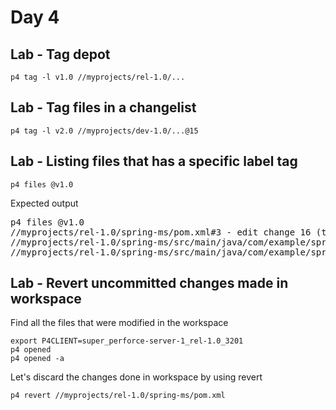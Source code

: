 # Day 4

## Lab - Tag depot 
```
p4 tag -l v1.0 //myprojects/rel-1.0/...
```

## Lab - Tag files in a changelist
```
p4 tag -l v2.0 //myprojects/dev-1.0/...@15
```

## Lab - Listing files that has a specific label tag
```
p4 files @v1.0
```

Expected output
<pre>
p4 files @v1.0
//myprojects/rel-1.0/spring-ms/pom.xml#3 - edit change 16 (text)
//myprojects/rel-1.0/spring-ms/src/main/java/com/example/springboot/Application.java#1 - branch change 14 (text)
//myprojects/rel-1.0/spring-ms/src/main/java/com/example/springboot/HelloController.java#1 - branch change 14 (text)  
</pre>


## Lab - Revert uncommitted changes made in workspace
Find all the files that were modified in the workspace 
```
export P4CLIENT=super_perforce-server-1_rel-1.0_3201
p4 opened
p4 opened -a
```

Let's discard the changes done in workspace by using revert
```
p4 revert //myprojects/rel-1.0/spring-ms/pom.xml
```
